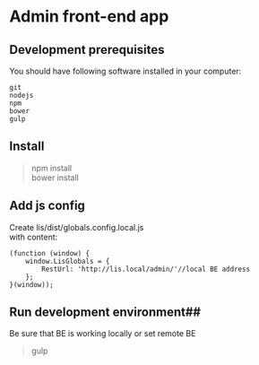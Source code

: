 # Admin front-end app #

## Development prerequisites ##

You should have following software installed in your computer:  

    git
    nodejs
    npm
    bower
    gulp  

## Install ##

> npm install  
> bower install  

## Add js config ##
 
Create lis/dist/globals.config.local.js  
with content:

    (function (window) {
        window.LisGlobals = {
            RestUrl: 'http://lis.local/admin/'//local BE address   
        };
    }(window));  
 
## Run development environment##  

Be sure that BE is working locally or set remote BE

> gulp  
